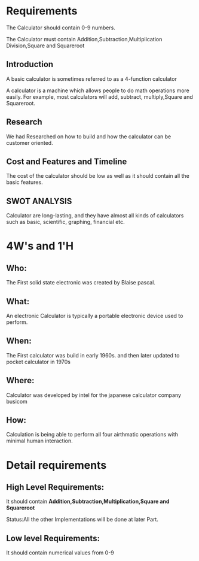 # Requirements

The Calculator should contain 0-9 numbers.

The Calculator must contain Addition,Subtraction,Multiplication Division,Square and Squareroot

## Introduction
 
A basic calculator is sometimes referred to as a 4-function calculator

A calculator is a machine which allows people to do math operations more easily. For example, most calculators will add, subtract, multiply,Square and Squareroot.



## Research
 We had Researched on how to build and how the calculator can be customer oriented.


## Cost and Features and Timeline

The cost of the calculator should be low as well as it should contain all the basic features.


## SWOT ANALYSIS

Calculator are long-lasting, and they have almost all kinds of calculators such as basic, scientific, graphing, financial etc.

# 4W&#39;s and 1&#39;H

## Who:
   
The First solid state electronic was created by Blaise pascal.

## What:

An electronic Calculator is typically a portable electronic device used to perform.

## When:

The First calculator was build in early 1960s. and then later updated to pocket calculator in 1970s


## Where:

Calculator was developed by intel for the japanese calculator company busicom

## How:

Calculation is being able to perform all four airthmatic operations with minimal human interaction.


# Detail requirements
## High Level Requirements:

It should contain **Addition,Subtraction,Multiplication,Square and Squareroot**


Status:All the other Implementations will be done at later Part.


##  Low level Requirements:

It should contain numerical values from 0-9


                                                          


